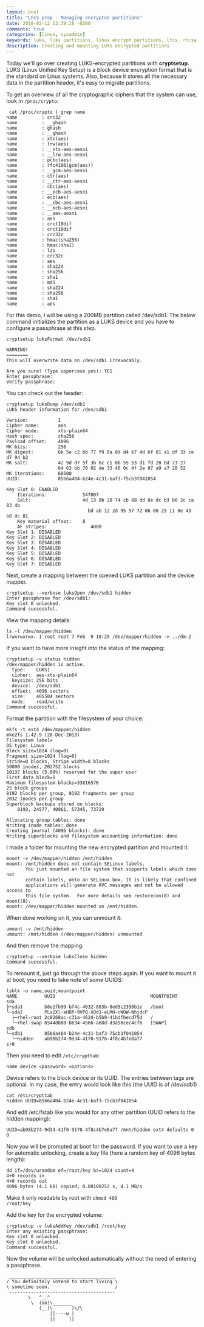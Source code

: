 ```yaml
---
layout: post
title: "LFCS prep - Managing encrypted partitions"
date: 2018-02-12 12:39:28 -0500
comments: true
categories: [linux, sysadmin]
keywords: luks, luks partitions, linux encrypt partitions, lfcs, rhcsa, lfcsa
description: Creating and mounting LUKS encrypted partitions
---
```


Today we'll go over creating LUKS-encrypted partitions with **cryptsetup**. LUKS (Linux Unified Key Setup) is a block device encryption format that is the standard on Linux systems. Also, because it stores all the necessary data in the partition header, it's easy to migrate partitions.

<!-- more -->

To get an overview of all the cryptographic ciphers that the system can use, look in <code>/proc/crypto</code>:

``` 
 cat /proc/crypto | grep name
name         : crc32
name         : __ghash
name         : ghash
name         : __ghash
name         : xts(aes)
name         : lrw(aes)
name         : __xts-aes-aesni
name         : __lrw-aes-aesni
name         : pcbc(aes)
name         : rfc4106(gcm(aes))
name         : __gcm-aes-aesni
name         : ctr(aes)
name         : __ctr-aes-aesni
name         : cbc(aes)
name         : __ecb-aes-aesni
name         : ecb(aes)
name         : __cbc-aes-aesni
name         : __ecb-aes-aesni
name         : __aes-aesni
name         : aes
name         : crct10dif
name         : crct10dif
name         : crc32c
name         : hmac(sha256)
name         : hmac(sha1)
name         : lzo
name         : crc32c
name         : aes
name         : sha224
name         : sha256
name         : sha1
name         : md5
name         : sha224
name         : sha256
name         : sha1
name         : aes
```

For this demo, I will be using a 200MB partition called /dev/sdb1. The below command initializes the partition as a LUKS device and you have to configure a passphrase at this step.

``` 
cryptsetup luksFormat /dev/sdb1

WARNING!
========
This will overwrite data on /dev/sdb1 irrevocably.

Are you sure? (Type uppercase yes): YES
Enter passphrase: 
Verify passphrase: 
```

You can check out the header:

``` 
cryptsetup luksDump /dev/sdb1
LUKS header information for /dev/sdb1

Version:           1
Cipher name:       aes
Cipher mode:       xts-plain64
Hash spec:         sha256
Payload offset:    4096
MK bits:           256
MK digest:         6b 5e c2 bb 77 f9 0a 0d d4 67 4d 6f 01 a1 df 33 ce d7 94 b2 
MK salt:           42 9d d7 5f 3b 6c c1 0b 55 53 d1 fd 28 bd 73 27 
                   64 63 bb 70 02 de 33 46 0c 4f 2e 07 a9 a7 28 52 
MK iterations:     68500
UUID:              85b6a404-b24e-4c31-baf3-75cb3f041054

Key Slot 0: ENABLED
    Iterations:             547007
    Salt:                   4d 13 8b 20 74 cb 88 dd 8e dc b3 b0 2c ca 83 4b 
                              bd ab 12 2d 95 57 72 06 00 25 11 0e 43 b8 dc 81 
    Key material offset:    8
    AF stripes:                4000
Key Slot 1: DISABLED
Key Slot 2: DISABLED
Key Slot 3: DISABLED
Key Slot 4: DISABLED
Key Slot 5: DISABLED
Key Slot 6: DISABLED
Key Slot 7: DISABLED
```

Next, create a mapping between the opened LUKS partition and the device mapper. 

``` 
cryptsetup --verbose luksOpen /dev/sdb1 hidden
Enter passphrase for /dev/sdb1: 
Key slot 0 unlocked.
Command successful.
```

View the mapping details:

``` 
ls -l /dev/mapper/hidden 
lrwxrwxrwx. 1 root root 7 Feb  9 18:29 /dev/mapper/hidden -> ../dm-2
```

If you want to have more insight into the status of the mapping:

``` 
cryptsetup -v status hidden
/dev/mapper/hidden is active.
  type:    LUKS1
  cipher:  aes-xts-plain64
  keysize: 256 bits
  device:  /dev/sdb1
  offset:  4096 sectors
  size:    405504 sectors
  mode:    read/write
Command successful.
```

Format the partition with the filesystem of your choice:

``` 
mkfs -t ext4 /dev/mapper/hidden
mke2fs 1.42.9 (28-Dec-2013)
Filesystem label=
OS type: Linux
Block size=1024 (log=0)
Fragment size=1024 (log=0)
Stride=0 blocks, Stripe width=0 blocks
50800 inodes, 202752 blocks
10137 blocks (5.00%) reserved for the super user
First data block=1
Maximum filesystem blocks=33816576
25 block groups
8192 blocks per group, 8192 fragments per group
2032 inodes per group
Superblock backups stored on blocks: 
    8193, 24577, 40961, 57345, 73729

Allocating group tables: done                            
Writing inode tables: done                            
Creating journal (4096 blocks): done
Writing superblocks and filesystem accounting information: done 
```

I made a folder for mounting the new encrypted partition and mounted it:

``` 
mount -v /dev/mapper/hidden /mnt/hidden
mount: /mnt/hidden does not contain SELinux labels.
       You just mounted an file system that supports labels which does not
       contain labels, onto an SELinux box. It is likely that confined
       applications will generate AVC messages and not be allowed access to
       this file system.  For more details see restorecon(8) and mount(8).
mount: /dev/mapper/hidden mounted on /mnt/hidden.
```

When done working on it, you can unmount it:

``` 
umount -v /mnt/hidden
umount: /mnt/hidden (/dev/mapper/hidden) unmounted
```

And then remove the mapping:

``` 
cryptsetup --verbose luksClose hidden
Command successful.
```

To remount it, just go through the above steps again. If you want to mount it at boot, you need to take note of some UUIDS:

``` 
lsblk -o name,uuid,mountpoint
NAME          UUID                                   MOUNTPOINT
sda                                                  
├─sda1        b8e2fb99-bf4c-4632-883b-8ed5c2350b1e   /boot
└─sda2        PLxZXl-aHBf-9VPQ-XOd1-eLMH-cWOW-NhjdcP 
  ├─rhel-root 2c0268ac-c31a-462d-b5b9-41bdfbecd75d   /
  └─rhel-swap 6544d880-b634-4566-a68d-d3a58cec4cf6   [SWAP]
sdb                                                  
└─sdb1        85b6a404-b24e-4c31-baf3-75cb3f041054   
  └─hidden    ab98b274-9d34-41f0-9178-4f8c4b7e8a77   
sr0                                                  
```


Then you need to edit <code>/etc/crypttab</code>:

``` 
name device <password> <options>
```

Device refers to the block device or its UUID. The entries between tags are optional. In my case, the entry would look like this (the UUID is of /dev/sdb1)

``` 
cat /etc/crypttab 
hidden UUID=85b6a404-b24e-4c31-baf3-75cb3f041054
```

And edit /etc/fstab like you would for any other partition (UUID refers to the hidden mapping):

``` 
UUID=ab98b274-9d34-41f0-9178-4f8c4b7e8a77 /mnt/hidden ext4 defaults 0 0
```

Now you will be prompted at boot for the password. If you want to use a key for automatic unlocking, create a key file (here a random key of 4096 bytes length):

``` 
dd if=/dev/urandom of=/root/key bs=1024 count=4 
4+0 records in
4+0 records out
4096 bytes (4.1 kB) copied, 0.00100253 s, 4.1 MB/s
```

Make it only readable by root with <code>chmod 400 /root/key</code>

Add the key for the encrypted volume:

``` 
cryptsetup -v luksAddKey /dev/sdb1 /root/key
Enter any existing passphrase: 
Key slot 0 unlocked.
Key slot 0 unlocked.
Command successful.
```

Now the volume will be unlocked automatically without the need of entering a passphrase.

``` 
 _______________________________________
/ You definitely intend to start living \
\ sometime soon.                        /
 ---------------------------------------
        \   ^__^
         \  (oo)\_______
            (__)\       )\/\
                ||----w |
                ||     ||
```
